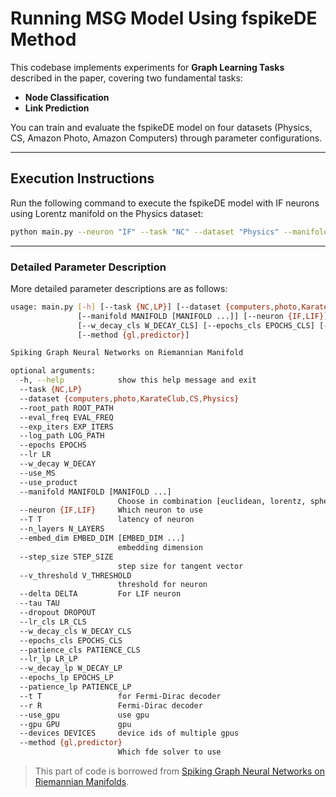 # Running MSG Model Using fspikeDE Method

This codebase implements experiments for **Graph Learning Tasks** described in the paper, covering two fundamental tasks:
- **Node Classification** 
- **Link Prediction**

You can train and evaluate the fspikeDE model on four datasets (Physics, CS, Amazon Photo, Amazon Computers) through parameter configurations.

---

## Execution Instructions

Run the following command to execute the fspikeDE model with IF neurons using Lorentz manifold on the Physics dataset:
```sh
python main.py --neuron "IF" --task "NC" --dataset "Physics" --manifold "lorentz"
```

---

### Detailed Parameter Description

More detailed parameter descriptions are as follows:
```sh
usage: main.py [-h] [--task {NC,LP}] [--dataset {computers,photo,KarateClub,CS,Physics}] [--root_path ROOT_PATH] [--eval_freq EVAL_FREQ] [--exp_iters EXP_ITERS] [--log_path LOG_PATH] [--epochs EPOCHS] [--lr LR] [--w_decay W_DECAY] [--use_MS] [--use_product]
               [--manifold MANIFOLD [MANIFOLD ...]] [--neuron {IF,LIF}] [--T T] [--n_layers N_LAYERS] [--embed_dim EMBED_DIM [EMBED_DIM ...]] [--step_size STEP_SIZE] [--v_threshold V_THRESHOLD] [--delta DELTA] [--tau TAU] [--dropout DROPOUT] [--lr_cls LR_CLS]
               [--w_decay_cls W_DECAY_CLS] [--epochs_cls EPOCHS_CLS] [--patience_cls PATIENCE_CLS] [--lr_lp LR_LP] [--w_decay_lp W_DECAY_LP] [--epochs_lp EPOCHS_LP] [--patience_lp PATIENCE_LP] [--t T] [--r R] [--use_gpu] [--gpu GPU] [--devices DEVICES]
               [--method {gl,predictor}]

Spiking Graph Neural Networks on Riemannian Manifold

optional arguments:
  -h, --help            show this help message and exit
  --task {NC,LP}
  --dataset {computers,photo,KarateClub,CS,Physics}
  --root_path ROOT_PATH
  --eval_freq EVAL_FREQ
  --exp_iters EXP_ITERS
  --log_path LOG_PATH
  --epochs EPOCHS
  --lr LR
  --w_decay W_DECAY
  --use_MS
  --use_product
  --manifold MANIFOLD [MANIFOLD ...]
                        Choose in combination [euclidean, lorentz, sphere]
  --neuron {IF,LIF}     Which neuron to use
  --T T                 latency of neuron
  --n_layers N_LAYERS
  --embed_dim EMBED_DIM [EMBED_DIM ...]
                        embedding dimension
  --step_size STEP_SIZE
                        step size for tangent vector
  --v_threshold V_THRESHOLD
                        threshold for neuron
  --delta DELTA         For LIF neuron
  --tau TAU
  --dropout DROPOUT
  --lr_cls LR_CLS
  --w_decay_cls W_DECAY_CLS
  --epochs_cls EPOCHS_CLS
  --patience_cls PATIENCE_CLS
  --lr_lp LR_LP
  --w_decay_lp W_DECAY_LP
  --epochs_lp EPOCHS_LP
  --patience_lp PATIENCE_LP
  --t T                 for Fermi-Dirac decoder
  --r R                 Fermi-Dirac decoder
  --use_gpu             use gpu
  --gpu GPU             gpu
  --devices DEVICES     device ids of multiple gpus
  --method {gl,predictor}
                        Which fde solver to use
```

> This part of code is borrowed from [Spiking Graph Neural Networks on Riemannian Manifolds](https://github.com/ZhenhHuang/MSG.git).
